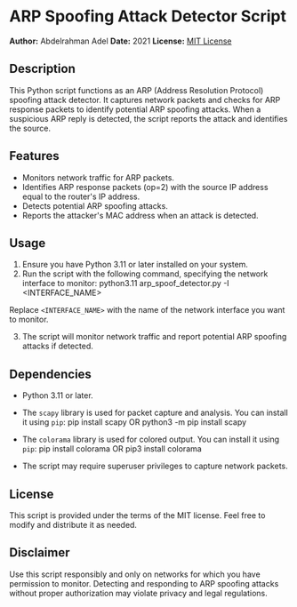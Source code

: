 # ARP Spoofing Attack Detector Script

**Author:** Abdelrahman Adel
**Date:** 2021
**License:** [MIT License](LICENSE)

## Description

This Python script functions as an ARP (Address Resolution Protocol) spoofing attack detector. It captures network packets and checks for ARP response packets to identify potential ARP spoofing attacks. When a suspicious ARP reply is detected, the script reports the attack and identifies the source.

## Features

- Monitors network traffic for ARP packets.
- Identifies ARP response packets (op=2) with the source IP address equal to the router's IP address.
- Detects potential ARP spoofing attacks.
- Reports the attacker's MAC address when an attack is detected.

## Usage

1. Ensure you have Python 3.11 or later installed on your system.
2. Run the script with the following command, specifying the network interface to monitor:
   python3.11 arp_spoof_detector.py -I <INTERFACE_NAME>

Replace `<INTERFACE_NAME>` with the name of the network interface you want to monitor.

3. The script will monitor network traffic and report potential ARP spoofing attacks if detected.

## Dependencies

- Python 3.11 or later.
- The `scapy` library is used for packet capture and analysis. You can install it using `pip`:
  pip install scapy OR python3 -m pip install scapy

- The `colorama` library is used for colored output. You can install it using `pip`:
  pip install colorama OR pip3 install colorama


- The script may require superuser privileges to capture network packets.

## License

This script is provided under the terms of the MIT license. Feel free to modify and distribute it as needed.

## Disclaimer

Use this script responsibly and only on networks for which you have permission to monitor. Detecting and responding to ARP spoofing attacks without proper authorization may violate privacy and legal regulations.


